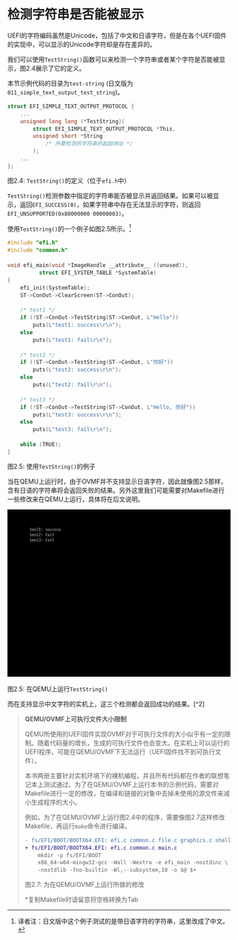 # 检测字符串是否能被显示

UEFI的字符编码虽然是Unicode，包括了中文和日语字符，但是在各个UEFI固件的实现中，可以显示的Unicode字符却是存在差异的。

我们可以使用`TestString()`函数可以来检测一个字符串或者某个字符是否能被显示，图2.4展示了它的定义。

本节示例代码的目录为`test-string` (日文版为`011_simple_text_output_test_string`)。

```c
struct EFI_SIMPLE_TEXT_OUTPUT_PROTOCOL {
    ...
    unsigned long long (*TestString)(
        struct EFI_SIMPLE_TEXT_OUTPUT_PROTOCOL *This,
        unsigned short *String
            /* 所要检测的字符串的起始地址 */
        );
    ...
};
```

图2.4: `TestString()`的定义（位于`efi.h`中）

`TestString()`检测参数中指定的字符串能否被显示并返回结果。如果可以被显示，返回`EFI_SUCCESS(0)`，如果字符串中存在无法显示的字符，则返回`EFI_UNSUPPORTED(0x80000000 00000003)`。

使用`TestString()`的一个例子如图2.5所示。[^1]

```c
#include "efi.h"
#include "common.h"

void efi_main(void *ImageHandle __attribute__ ((unused)),
          struct EFI_SYSTEM_TABLE *SystemTable)
{
    efi_init(SystemTable);
    ST->ConOut->ClearScreen(ST->ConOut);

    /* test1 */
    if (!ST->ConOut->TestString(ST->ConOut, L"Hello"))
        puts(L"test1: success\r\n");
    else
        puts(L"test1: fail\r\n");

    /* test2 */
    if (!ST->ConOut->TestString(ST->ConOut, L"你好"))
        puts(L"test2: success\r\n");
    else
        puts(L"test2: fail\r\n");

    /* test3 */
    if (!ST->ConOut->TestString(ST->ConOut, L"Hello, 你好"))
        puts(L"test3: success\r\n");
    else
        puts(L"test3: fail\r\n");

    while (TRUE);
}
```

图2.5: 使用`TestString()`的例子

当在QEMU上运行时，由于OVMF并不支持显示日语字符，因此就像图2.5那样，含有日语的字符串将会返回失败的结果。另外这里我们可能需要对Makefile进行一些修改来在QEMU上运行，具体将在后文说明。

![在QEMU上运行TestString()](../../images/part2/test-string.png)

图2.5: 在QEMU上运行`TestString()`

而在支持显示中文字符的实机上，这三个检测都会返回成功的结果。[^2]


> **QEMU/OVMF上可执行文件大小限制**
> 
> QEMU所使用的UEFI固件实现OVMF对于可执行文件的大小似乎有一定的限制。随着代码量的增长，生成的可执行文件也会变大。在实机上可以运行的UEFI程序，可能在QEMU/OVMF下无法运行（UEFI固件找不到可执行文件）。
> 
> 本书两册主要针对实机环境下的裸机编程，并且所有代码都在作者的联想笔记本上测试通过。为了在QEMU/OVMF上运行本书的示例代码，需要对Makefile进行一定的修改，在编译和链接的对象中去掉未使用的源文件来减小生成程序的大小。
> 
> 例如，为了在QEMU/OVMF上运行图2.4中的程序，需要像图2.7这样修改Makefile，再运行`make`命令进行编译。
> 
> ```diff
> - fs/EFI/BOOT/BOOTX64.EFI: efi.c common.c file.c graphics.c shell.c gui.c
> + fs/EFI/BOOT/BOOTX64.EFI: efi.c common.c main.c
>     mkdir -p fs/EFI/BOOT
>     x86_64-w64-mingw32-gcc -Wall -Wextra -e efi_main -nostdinc \
>     -nostdlib -fno-builtin -Wl,--subsystem,10 -o $@ $+
> ```
> 
> 图2.7: 为在QEMU/OVMF上运行所做的修改
>
> *复制Makefile时请留意将空格转换为Tab


[^1]: 译者注：日文版中这个例子测试的是带日语字符的字符串，这里改成了中文。

[^1]: 译者注：由于译者没有支持中文显示的设备，略去了三个test均成功的结果图片。
